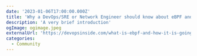 ```yaml
---
date: '2023-01-06T17:00:00.000Z'
title: 'Why a DevOps/SRE or Network Engineer should know about eBPF and how it is going to make a revolution?'
description: 'A very brief introduction'
ogImage: ogimage.jpeg
externalUrl: 'https://devopsinside.com/what-is-ebpf-and-how-it-is-going-to-make-a-revolution/'
categories:
  - Community
---
```

